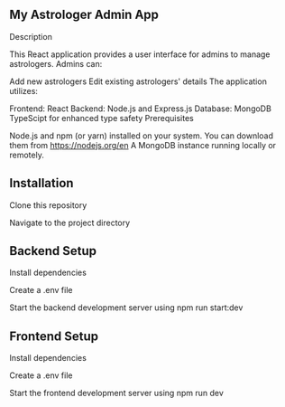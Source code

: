 ## My Astrologer Admin App

Description

This React application provides a user interface for admins to manage astrologers. Admins can:

Add new astrologers
Edit existing astrologers' details
The application utilizes:

Frontend: React
Backend: Node.js and Express.js
Database: MongoDB
TypeScipt for enhanced type safety
Prerequisites

Node.js and npm (or yarn) installed on your system. You can download them from https://nodejs.org/en
A MongoDB instance running locally or remotely.

## Installation 

Clone this repository

Navigate to the project directory

## Backend Setup

Install dependencies

Create a .env file 

Start the backend development server using  npm run start:dev

## Frontend Setup

Install dependencies

Create a .env file 

Start the frontend development server using  npm run dev